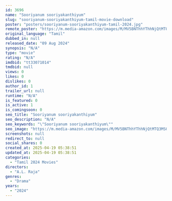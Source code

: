 ```yaml
---
id: 3696
name: "Sooriyanum sooriyakanthiyum"
slug: "sooriyanum-sooriyakanthiyum-tamil-movie-download"
poster: "posters/sooriyanum-sooriyakanthiyum-tamil-2024.jpg"
remote_poster: "https://m.media-amazon.com/images/M/MV5BNThhYThhNjQtMTQ3MS00ODEwLTkxYTItZmNkNjliMjg1NzU1XkEyXkFqcGc@._V1_SX300.jpg"
original_language: "Tamil"
dubbed_in: null
released_date: "09 Aug 2024"
synopsis: "N/A"
type: "movie"
rating: "N/A"
imdbid: "tt33071014"
tmdbid: null
views: 0
likes: 0
dislikes: 0
author_id: 1
trailer_url: null
runtime: "N/A"
is_featured: 0
is_active: 1
is_comingsoon: 0
seo_title: "Sooriyanum sooriyakanthiyum"
seo_description: "N/A"
seo_keywords: "\"Sooriyanum sooriyakanthiyum\""
seo_image: "https://m.media-amazon.com/images/M/MV5BNThhYThhNjQtMTQ3MS00ODEwLTkxYTItZmNkNjliMjg1NzU1XkEyXkFqcGc@._V1_SX300.jpg"
screenshots: null
redirect_to: null
social_shares: 0
created_at: 2025-04-19 05:38:51
updated_at: 2025-04-19 05:38:51
categories:
  - "Tamil 2024 Movies"
directors:
  - "A.L. Raja"
genres:
  - "Drama"
years:
  - "2024"
---
```

